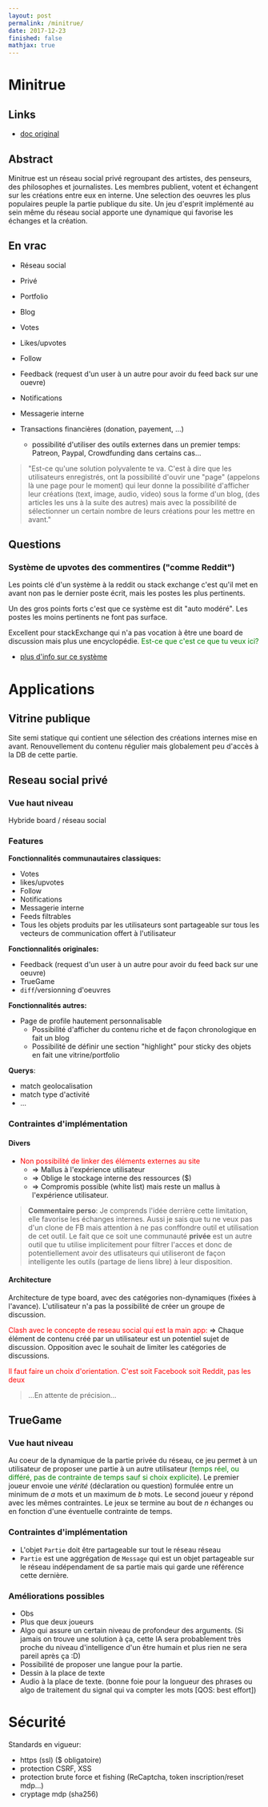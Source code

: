 ```yaml
---
layout: post
permalink: /minitrue/
date: 2017-12-23
finished: false
mathjax: true
---
```


# Minitrue

## Links

* [doc original](https://docs.google.com/document/d/1AcVB2a68YHTU2iRsqCZD25fYDofjoib9ijSqoMVE-Do/edit?usp=sharing)

## Abstract

Minitrue est un réseau social privé regroupant des artistes, des penseurs, des philosophes et journalistes. Les membres publient, votent et échangent sur les créations entre eux en interne. Une selection des oeuvres les plus populaires peuple la partie publique du site. Un jeu d'esprit implémenté au sein même du réseau social apporte une dynamique qui favorise les échanges et la création.

## En vrac

* Réseau social
* Privé
* Portfolio
* Blog
* Votes
* Likes/upvotes
* Follow
* Feedback (request d'un user à un autre pour avoir du feed back sur une ouevre)
* Notifications
* Messagerie interne 

* Transactions financières (donation, payement, ...)
    * possibilité d'utiliser des outils externes dans un premier temps: Patreon, Paypal, Crowdfunding dans certains cas...

> "Est-ce qu'une solution polyvalente te va. C'est à dire que les utilisateurs enregistrés, ont la possibilité d'ouvir une "page" (appelons là une page pour le moment) qui leur donne la possibilité d'afficher leur créations (text, image, audio, video) sous la forme d'un blog, (des articles les uns à la suite des autres) mais avec la possibilité de sélectionner un certain nombre de leurs créations pour les mettre en avant."




## Questions

### **Système de upvotes des commentires ("comme Reddit")**

Les points clé d'un système à la reddit ou stack exchange c'est qu'il met en avant non pas le dernier poste écrit, mais les postes les plus pertinents.

Un des gros points forts c'est que ce système est dit "auto modéré". Les postes les moins pertinents ne font pas surface. 

Excellent pour stackExchange qui n'a pas vocation à être une board de discussion mais plus une encyclopédie. <span style="color:green"> Est-ce que c'est ce que tu veux ici?</span>

* [plus d'info sur ce système](https://en.wikipedia.org/wiki/Stack_Overflow)

# Applications

## Vitrine publique

Site semi statique qui contient une sélection des créations internes mise en avant. Renouvellement du contenu régulier mais globalement peu d'accès à la DB de cette partie.

## Reseau social privé

### Vue haut niveau

Hybride board / réseau social

### Features

**Fonctionnalités communautaires classiques:**
* Votes 
* likes/upvotes
* Follow
* Notifications
* Messagerie interne 
* Feeds filtrables
* Tous les objets produits par les utilisateurs sont partageable sur tous les vecteurs de communication offert à l'utilisateur

**Fonctionnalités originales:**
* Feedback (request d'un user à un autre pour avoir du feed back sur une oeuvre)
* TrueGame
* `diff`/versionning d'oeuvres 

**Fonctionnalités autres:**
* Page de profile hautement personnalisable
    * Possibilité d'afficher du contenu riche et de façon chronologique en fait un blog
    * Possibilité de définir une section "highlight" pour sticky des objets en fait une vitrine/portfolio

**Querys**:
* match geolocalisation
* match type d'activité
* ...



### Contraintes d'implémentation

#### Divers

* <span style="color:red"> Non possibilité de linker des éléments externes au site </span>
    * $\Rightarrow$ Mallus à l'expérience utilisateur
    * $\Rightarrow$ Oblige le stockage interne des ressources ($)
    * $\Rightarrow$ Compromis possible (white list) mais 
    reste un mallus à l'expérience utilisateur.




> **Commentaire perso**: Je comprends l'idée derrière cette limitation, elle favorise les échanges internes. Aussi je sais que tu ne veux pas d'un clone de FB mais attention à ne pas conffondre outil et utilisation de cet outil. Le fait que ce soit une communauté **privée** est un autre outil que tu utilise implicitement pour filtrer l'acces et donc de potentiellement avoir des utlisateurs qui utiliseront de façon intelligente les outils (partage de liens libre) à leur disposition.

#### Architecture

Architecture de type board, avec des catégories non-dynamiques (fixées à l'avance). L'utilisateur n'a pas la possibilité de créer un groupe de discussion.

<span style="color:red"> Clash avec le concepte de reseau social qui est la main app: </span> 
$\Rightarrow$ Chaque élément de contenu créé par un utilisateur est un potentiel sujet de discussion. Opposition avec le souhait de limiter les catégories de discussions.

<span style="color:red"> Il faut faire un choix d'orientation. C'est soit Facebook soit Reddit, pas les deux </span> 

> ...En attente de précision...



## TrueGame

### Vue haut niveau
Au coeur de la dynamique de la partie privée du réseau, ce jeu permet à un utilisateur de proposer une partie à un autre utilisateur (<span style="color:green">temps réel, ou différé, pas de contrainte de temps sauf si choix explicite</span>). Le premier joueur envoie une _vérité_ (déclaration ou question) formulée entre un minimum de $a$ mots et un maximum de $b$ mots. Le second joueur y répond avec les mêmes contraintes. Le jeux se termine au bout de $n$ échanges ou en fonction d'une éventuelle contrainte de temps.

### Contraintes d'implémentation

* L'objet `Partie` doit être partageable sur tout le réseau réseau 
* `Partie` est une aggrégation de `Message` qui est un objet partageable sur le réseau indépendament de sa partie mais qui garde une référence cette dernière.


### Améliorations possibles

* Obs
* Plus que deux joueurs
* Algo qui assure un certain niveau de profondeur des arguments. (Si jamais on trouve une solution à ça, cette IA sera probablement très proche du niveau d'intelligence d'un être humain et plus rien ne sera pareil après ça :D)
* Possibilité de proposer une langue pour la partie.
* Dessin à la place de texte
* Audio à la place de texte. (bonne foie pour la longueur des phrases ou algo de traitement du signal qui va compter les mots [QOS: best effort])


# Sécurité

Standards en vigueur: 
* https (ssl) ($ obligatoire)
* protection CSRF, XSS
* protection brute force et fishing (ReCaptcha, token inscription/reset mdp...)
* cryptage mdp (sha256)
